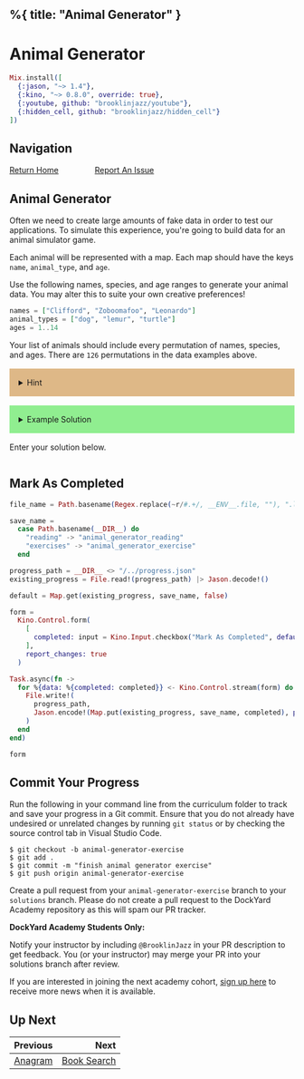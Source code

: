 %{
  title: "Animal Generator"
}
---
# Animal Generator

```elixir
Mix.install([
  {:jason, "~> 1.4"},
  {:kino, "~> 0.8.0", override: true},
  {:youtube, github: "brooklinjazz/youtube"},
  {:hidden_cell, github: "brooklinjazz/hidden_cell"}
])
```

## Navigation

[Return Home](../start.livemd)<span style="padding: 0 30px"></span>
[Report An Issue](https://github.com/DockYard-Academy/beta_curriculum/issues/new?assignees=&labels=&template=issue.md&title=)

## Animal Generator

Often we need to create large amounts of fake data in order to test our applications. To simulate this experience, you're going to build data for an animal simulator game.

Each animal will be represented with a map. Each map should have the keys `name`, `animal_type`, and `age`.

Use the following names, species, and age ranges to generate your animal data. You may alter this to suite your own creative preferences!

<!-- livebook:{"force_markdown":true} -->

```elixir
names = ["Clifford", "Zoboomafoo", "Leonardo"]
animal_types = ["dog", "lemur", "turtle"]
ages = 1..14
```

Your list of animals should include every permutation of names, species, and ages. There are `126` permutations in the data examples above.

<details style="background-color: burlywood; padding: 1rem; margin: 1rem 0;">
<summary>Hint</summary>

Consider using `names`, `animal_types`, and `ages` as generators for a comprehension.

</details>

<details style="background-color: lightgreen; padding: 1rem; margin: 1rem 0;">
<summary>Example Solution</summary>

```elixir
names = ["Clifford", "Zoboomafoo", "Leonardo"]
animal_types = ["dog", "lemur", "turtle"]
ages = 1..14

for name <- names, animal_type <- animal_types, age <- ages do
  %{name: name, animal_type: animal_type, age: age}
end 
```

</details>

Enter your solution below.

```elixir

```

## Mark As Completed

<!-- livebook:{"attrs":{"source":"file_name = Path.basename(Regex.replace(~r/#.+/, __ENV__.file, \"\"), \".livemd\")\n\nsave_name =\n  case Path.basename(__DIR__) do\n    \"reading\" -> \"animal_generator_reading\"\n    \"exercises\" -> \"animal_generator_exercise\"\n  end\n\nprogress_path = __DIR__ <> \"/../progress.json\"\nexisting_progress = File.read!(progress_path) |> Jason.decode!()\n\ndefault = Map.get(existing_progress, save_name, false)\n\nform =\n  Kino.Control.form(\n    [\n      completed: input = Kino.Input.checkbox(\"Mark As Completed\", default: default)\n    ],\n    report_changes: true\n  )\n\nTask.async(fn ->\n  for %{data: %{completed: completed}} <- Kino.Control.stream(form) do\n    File.write!(\n      progress_path,\n      Jason.encode!(Map.put(existing_progress, save_name, completed), pretty: true)\n    )\n  end\nend)\n\nform","title":"Track Your Progress"},"chunks":null,"kind":"Elixir.HiddenCell","livebook_object":"smart_cell"} -->

```elixir
file_name = Path.basename(Regex.replace(~r/#.+/, __ENV__.file, ""), ".livemd")

save_name =
  case Path.basename(__DIR__) do
    "reading" -> "animal_generator_reading"
    "exercises" -> "animal_generator_exercise"
  end

progress_path = __DIR__ <> "/../progress.json"
existing_progress = File.read!(progress_path) |> Jason.decode!()

default = Map.get(existing_progress, save_name, false)

form =
  Kino.Control.form(
    [
      completed: input = Kino.Input.checkbox("Mark As Completed", default: default)
    ],
    report_changes: true
  )

Task.async(fn ->
  for %{data: %{completed: completed}} <- Kino.Control.stream(form) do
    File.write!(
      progress_path,
      Jason.encode!(Map.put(existing_progress, save_name, completed), pretty: true)
    )
  end
end)

form
```

## Commit Your Progress

Run the following in your command line from the curriculum folder to track and save your progress in a Git commit.
Ensure that you do not already have undesired or unrelated changes by running `git status` or by checking the source control tab in Visual Studio Code.

```
$ git checkout -b animal-generator-exercise
$ git add .
$ git commit -m "finish animal generator exercise"
$ git push origin animal-generator-exercise
```

Create a pull request from your `animal-generator-exercise` branch to your `solutions` branch.
Please do not create a pull request to the DockYard Academy repository as this will spam our PR tracker.

**DockYard Academy Students Only:**

Notify your instructor by including `@BrooklinJazz` in your PR description to get feedback.
You (or your instructor) may merge your PR into your solutions branch after review.

If you are interested in joining the next academy cohort, [sign up here](https://academy.dockyard.com/) to receive more news when it is available.

## Up Next

| Previous                               | Next                                           |
| -------------------------------------- | ---------------------------------------------: |
| [Anagram](../exercises/anagram.livemd) | [Book Search](../exercises/book_search.livemd) |

